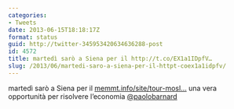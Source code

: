 ```yaml
---
categories:
- Tweets
date: 2013-06-15T18:18:17Z
format: status
guid: http://twitter-345953420634636288-post
id: 4572
title: martedì sarò a Siena per il http://t.co/EX1a1IDpfV…
slug: /2013/06/martedi-saro-a-siena-per-il-httpt-coex1a1idpfv/
---
```


martedì sarò a Siena per il [memmt.info/site/tour-mosl…](http://memmt.info/site/tour-mosler-barnard-giugno-2013/) una vera opportunità per risolvere l’economia [@paolobarnard](http://twitter.com/paolobarnard)